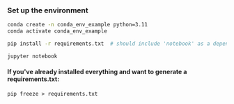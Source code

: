 ### Set up the environment

```bash
conda create -n conda_env_example python=3.11
conda activate conda_env_example

pip install -r requirements.txt  # should include 'notebook' as a dependency

jupyter notebook
```

#### If you've already installed everything and want to generate a requirements.txt:

```
pip freeze > requirements.txt
```
